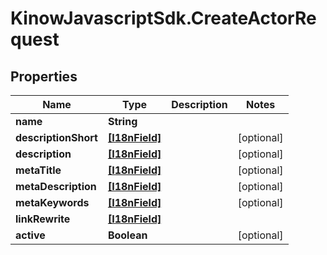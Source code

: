 # KinowJavascriptSdk.CreateActorRequest

## Properties
Name | Type | Description | Notes
------------ | ------------- | ------------- | -------------
**name** | **String** |  | 
**descriptionShort** | [**[I18nField]**](I18nField.md) |  | [optional] 
**description** | [**[I18nField]**](I18nField.md) |  | [optional] 
**metaTitle** | [**[I18nField]**](I18nField.md) |  | [optional] 
**metaDescription** | [**[I18nField]**](I18nField.md) |  | [optional] 
**metaKeywords** | [**[I18nField]**](I18nField.md) |  | [optional] 
**linkRewrite** | [**[I18nField]**](I18nField.md) |  | 
**active** | **Boolean** |  | [optional] 


